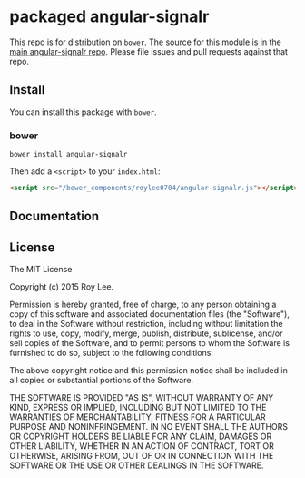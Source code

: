# packaged angular-signalr

This repo is for distribution on `bower`. The source for this module is in the
[main angular-signalr repo](https://github.com/roylee0704/angular-signalr).
Please file issues and pull requests against that repo.

## Install

You can install this package with `bower`.

### bower

```shell
bower install angular-signalr
```

Then add a `<script>` to your `index.html`:

```html
<script src="/bower_components/roylee0704/angular-signalr.js"></script>
```

## Documentation


## License

The MIT License

Copyright (c) 2015 Roy Lee. 

Permission is hereby granted, free of charge, to any person obtaining a copy
of this software and associated documentation files (the "Software"), to deal
in the Software without restriction, including without limitation the rights
to use, copy, modify, merge, publish, distribute, sublicense, and/or sell
copies of the Software, and to permit persons to whom the Software is
furnished to do so, subject to the following conditions:

The above copyright notice and this permission notice shall be included in
all copies or substantial portions of the Software.

THE SOFTWARE IS PROVIDED "AS IS", WITHOUT WARRANTY OF ANY KIND, EXPRESS OR
IMPLIED, INCLUDING BUT NOT LIMITED TO THE WARRANTIES OF MERCHANTABILITY,
FITNESS FOR A PARTICULAR PURPOSE AND NONINFRINGEMENT. IN NO EVENT SHALL THE
AUTHORS OR COPYRIGHT HOLDERS BE LIABLE FOR ANY CLAIM, DAMAGES OR OTHER
LIABILITY, WHETHER IN AN ACTION OF CONTRACT, TORT OR OTHERWISE, ARISING FROM,
OUT OF OR IN CONNECTION WITH THE SOFTWARE OR THE USE OR OTHER DEALINGS IN
THE SOFTWARE.
